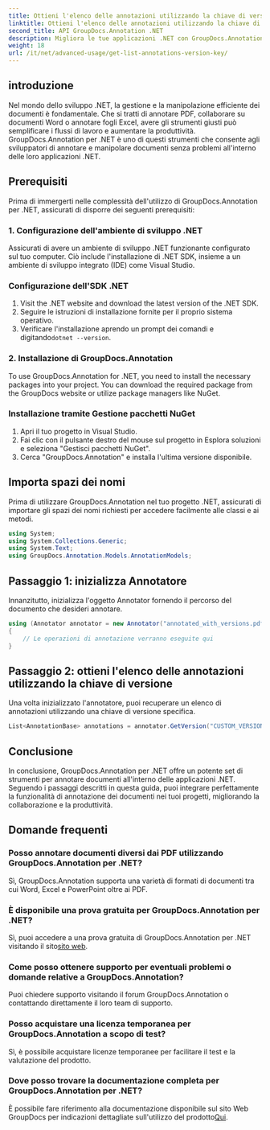 ```yaml
---
title: Ottieni l'elenco delle annotazioni utilizzando la chiave di versione
linktitle: Ottieni l'elenco delle annotazioni utilizzando la chiave di versione
second_title: API GroupDocs.Annotation .NET
description: Migliora le tue applicazioni .NET con GroupDocs.Annotation per annotare facilmente i documenti. Segui la nostra guida passo passo per un'integrazione efficace.
weight: 18
url: /it/net/advanced-usage/get-list-annotations-version-key/
---
```

## introduzione
Nel mondo dello sviluppo .NET, la gestione e la manipolazione efficiente dei documenti è fondamentale. Che si tratti di annotare PDF, collaborare su documenti Word o annotare fogli Excel, avere gli strumenti giusti può semplificare i flussi di lavoro e aumentare la produttività. GroupDocs.Annotation per .NET è uno di questi strumenti che consente agli sviluppatori di annotare e manipolare documenti senza problemi all'interno delle loro applicazioni .NET.
## Prerequisiti
Prima di immergerti nelle complessità dell'utilizzo di GroupDocs.Annotation per .NET, assicurati di disporre dei seguenti prerequisiti:
### 1. Configurazione dell'ambiente di sviluppo .NET
Assicurati di avere un ambiente di sviluppo .NET funzionante configurato sul tuo computer. Ciò include l'installazione di .NET SDK, insieme a un ambiente di sviluppo integrato (IDE) come Visual Studio.
### Configurazione dell'SDK .NET
1. Visit the .NET website and download the latest version of the .NET SDK.
2. Seguire le istruzioni di installazione fornite per il proprio sistema operativo.
3.  Verificare l'installazione aprendo un prompt dei comandi e digitando`dotnet --version`.
### 2. Installazione di GroupDocs.Annotation
To use GroupDocs.Annotation for .NET, you need to install the necessary packages into your project. You can download the required package from the GroupDocs website or utilize package managers like NuGet.
### Installazione tramite Gestione pacchetti NuGet
1. Apri il tuo progetto in Visual Studio.
2. Fai clic con il pulsante destro del mouse sul progetto in Esplora soluzioni e seleziona "Gestisci pacchetti NuGet".
3. Cerca "GroupDocs.Annotation" e installa l'ultima versione disponibile.

## Importa spazi dei nomi
Prima di utilizzare GroupDocs.Annotation nel tuo progetto .NET, assicurati di importare gli spazi dei nomi richiesti per accedere facilmente alle classi e ai metodi.
```csharp
using System;
using System.Collections.Generic;
using System.Text;
using GroupDocs.Annotation.Models.AnnotationModels;
```
## Passaggio 1: inizializza Annotatore
Innanzitutto, inizializza l'oggetto Annotator fornendo il percorso del documento che desideri annotare.
```csharp
using (Annotator annotator = new Annotator("annotated_with_versions.pdf"))
{
    // Le operazioni di annotazione verranno eseguite qui
}
```
## Passaggio 2: ottieni l'elenco delle annotazioni utilizzando la chiave di versione
Una volta inizializzato l'annotatore, puoi recuperare un elenco di annotazioni utilizzando una chiave di versione specifica.
```csharp
List<AnnotationBase> annotations = annotator.GetVersion("CUSTOM_VERSION");
```

## Conclusione
In conclusione, GroupDocs.Annotation per .NET offre un potente set di strumenti per annotare documenti all'interno delle applicazioni .NET. Seguendo i passaggi descritti in questa guida, puoi integrare perfettamente la funzionalità di annotazione dei documenti nei tuoi progetti, migliorando la collaborazione e la produttività.
## Domande frequenti
### Posso annotare documenti diversi dai PDF utilizzando GroupDocs.Annotation per .NET?
Sì, GroupDocs.Annotation supporta una varietà di formati di documenti tra cui Word, Excel e PowerPoint oltre ai PDF.
### È disponibile una prova gratuita per GroupDocs.Annotation per .NET?
 Sì, puoi accedere a una prova gratuita di GroupDocs.Annotation per .NET visitando il sito[sito web](https://releases.groupdocs.com/annotation/net/).
### Come posso ottenere supporto per eventuali problemi o domande relative a GroupDocs.Annotation?
Puoi chiedere supporto visitando il forum GroupDocs.Annotation o contattando direttamente il loro team di supporto.
### Posso acquistare una licenza temporanea per GroupDocs.Annotation a scopo di test?
Sì, è possibile acquistare licenze temporanee per facilitare il test e la valutazione del prodotto.
### Dove posso trovare la documentazione completa per GroupDocs.Annotation per .NET?
 È possibile fare riferimento alla documentazione disponibile sul sito Web GroupDocs per indicazioni dettagliate sull'utilizzo del prodotto[Qui]( https://tutorials.groupdocs.com/annotation/net/).